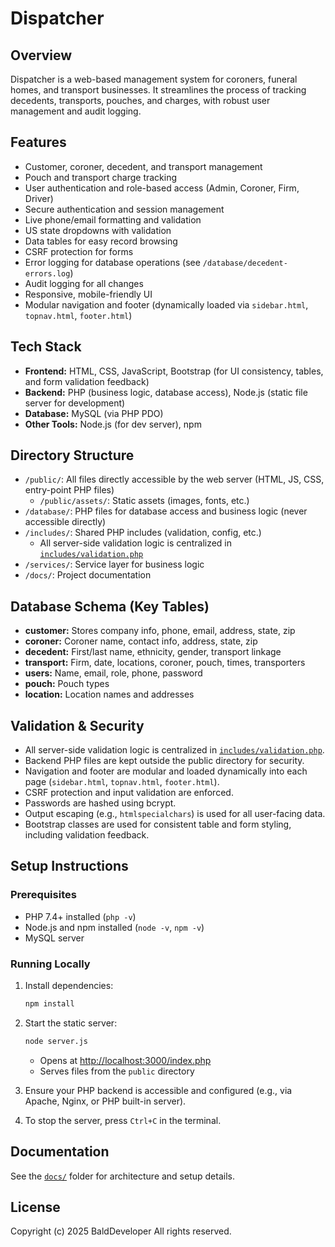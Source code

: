 # Dispatcher

## Overview
Dispatcher is a web-based management system for coroners, funeral homes, and transport businesses. It streamlines the process of tracking decedents, transports, pouches, and charges, with robust user management and audit logging.

## Features
- Customer, coroner, decedent, and transport management
- Pouch and transport charge tracking
- User authentication and role-based access (Admin, Coroner, Firm, Driver)
- Secure authentication and session management
- Live phone/email formatting and validation
- US state dropdowns with validation
- Data tables for easy record browsing
- CSRF protection for forms
- Error logging for database operations (see `/database/decedent-errors.log`)
- Audit logging for all changes
- Responsive, mobile-friendly UI
- Modular navigation and footer (dynamically loaded via `sidebar.html`, `topnav.html`, `footer.html`)

## Tech Stack
- **Frontend:** HTML, CSS, JavaScript, Bootstrap (for UI consistency, tables, and form validation feedback)
- **Backend:** PHP (business logic, database access), Node.js (static file server for development)
- **Database:** MySQL (via PHP PDO)
- **Other Tools:** Node.js (for dev server), npm

## Directory Structure
- `/public/`: All files directly accessible by the web server (HTML, JS, CSS, entry-point PHP files)
  - `/public/assets/`: Static assets (images, fonts, etc.)
- `/database/`: PHP files for database access and business logic (never accessible directly)
- `/includes/`: Shared PHP includes (validation, config, etc.)
  - All server-side validation logic is centralized in [`includes/validation.php`](includes/validation.php)
- `/services/`: Service layer for business logic
- `/docs/`: Project documentation

## Database Schema (Key Tables)
- **customer:** Stores company info, phone, email, address, state, zip
- **coroner:** Coroner name, contact info, address, state, zip
- **decedent:** First/last name, ethnicity, gender, transport linkage
- **transport:** Firm, date, locations, coroner, pouch, times, transporters
- **users:** Name, email, role, phone, password
- **pouch:** Pouch types
- **location:** Location names and addresses

## Validation & Security
- All server-side validation logic is centralized in [`includes/validation.php`](includes/validation.php).
- Backend PHP files are kept outside the public directory for security.
- Navigation and footer are modular and loaded dynamically into each page (`sidebar.html`, `topnav.html`, `footer.html`).
- CSRF protection and input validation are enforced.
- Passwords are hashed using bcrypt.
- Output escaping (e.g., `htmlspecialchars`) is used for all user-facing data.
- Bootstrap classes are used for consistent table and form styling, including validation feedback.

## Setup Instructions

### Prerequisites
- PHP 7.4+ installed (`php -v`)
- Node.js and npm installed (`node -v`, `npm -v`)
- MySQL server

### Running Locally
1. Install dependencies:
   ```cmd
   npm install
   ```
2. Start the static server:
   ```cmd
   node server.js
   ```
   - Opens at [http://localhost:3000/index.php](http://localhost:3000/index.php)
   - Serves files from the `public` directory

3. Ensure your PHP backend is accessible and configured (e.g., via Apache, Nginx, or PHP built-in server).

4. To stop the server, press `Ctrl+C` in the terminal.

## Documentation
See the [`docs/`](docs/) folder for architecture and setup details.

## License
Copyright (c) 2025 BaldDeveloper
All rights reserved.
